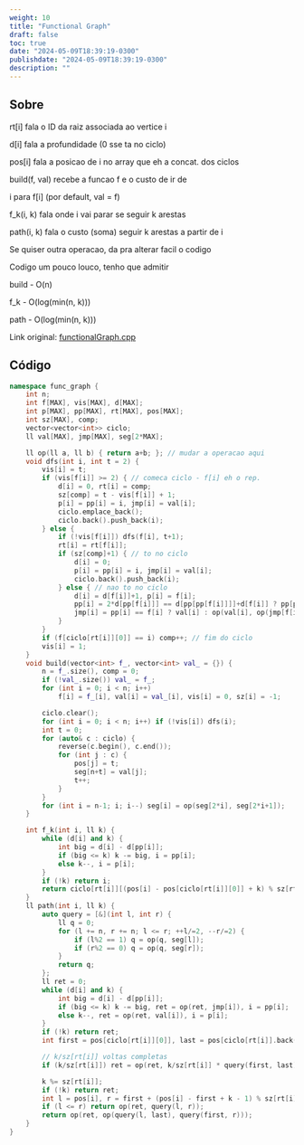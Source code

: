 ```yaml
---
weight: 10
title: "Functional Graph"
draft: false
toc: true
date: "2024-05-09T18:39:19-0300"
publishdate: "2024-05-09T18:39:19-0300"
description: ""
---
```


## Sobre
 rt[i] fala o ID da raiz associada ao vertice i

 d[i] fala a profundidade (0 sse ta no ciclo)

 pos[i] fala a posicao de i no array que eh a concat. dos ciclos

 build(f, val) recebe a funcao f e o custo de ir de

 i para f[i] (por default, val = f)

 f_k(i, k) fala onde i vai parar se seguir k arestas

 path(i, k) fala o custo (soma) seguir k arestas a partir de i

 Se quiser outra operacao, da pra alterar facil o codigo

 Codigo um pouco louco, tenho que admitir



 build - O(n)

 f_k   - O(log(min(n, k)))

 path  - O(log(min(n, k)))



Link original: [functionalGraph.cpp](https://github.com/brunomaletta/Biblioteca/tree/master/Codigo/Grafos/functionalGraph.cpp)

## Código
```cpp
namespace func_graph {
	int n;
	int f[MAX], vis[MAX], d[MAX];
	int p[MAX], pp[MAX], rt[MAX], pos[MAX];
	int sz[MAX], comp;
	vector<vector<int>> ciclo;
	ll val[MAX], jmp[MAX], seg[2*MAX];

	ll op(ll a, ll b) { return a+b; }; // mudar a operacao aqui
	void dfs(int i, int t = 2) {
		vis[i] = t;
		if (vis[f[i]] >= 2) { // comeca ciclo - f[i] eh o rep.
			d[i] = 0, rt[i] = comp;
			sz[comp] = t - vis[f[i]] + 1;
			p[i] = pp[i] = i, jmp[i] = val[i];
			ciclo.emplace_back();
			ciclo.back().push_back(i);
		} else {
			if (!vis[f[i]]) dfs(f[i], t+1);
			rt[i] = rt[f[i]];
			if (sz[comp]+1) { // to no ciclo
				d[i] = 0;
				p[i] = pp[i] = i, jmp[i] = val[i];
				ciclo.back().push_back(i);
			} else { // nao to no ciclo
				d[i] = d[f[i]]+1, p[i] = f[i];
				pp[i] = 2*d[pp[f[i]]] == d[pp[pp[f[i]]]]+d[f[i]] ? pp[pp[f[i]]] : f[i];
				jmp[i] = pp[i] == f[i] ? val[i] : op(val[i], op(jmp[f[i]], jmp[pp[f[i]]]));
			}
		}
		if (f[ciclo[rt[i]][0]] == i) comp++; // fim do ciclo
		vis[i] = 1;
	}
	void build(vector<int> f_, vector<int> val_ = {}) {
		n = f_.size(), comp = 0;
		if (!val_.size()) val_ = f_;
		for (int i = 0; i < n; i++)
			f[i] = f_[i], val[i] = val_[i], vis[i] = 0, sz[i] = -1;

		ciclo.clear();
		for (int i = 0; i < n; i++) if (!vis[i]) dfs(i);
		int t = 0;
		for (auto& c : ciclo) {
			reverse(c.begin(), c.end());
			for (int j : c) {
				pos[j] = t;
				seg[n+t] = val[j];
				t++;
			}
		}
		for (int i = n-1; i; i--) seg[i] = op(seg[2*i], seg[2*i+1]);
	}

	int f_k(int i, ll k) {
		while (d[i] and k) {
			int big = d[i] - d[pp[i]];
			if (big <= k) k -= big, i = pp[i];
			else k--, i = p[i];
		}
		if (!k) return i;
		return ciclo[rt[i]][(pos[i] - pos[ciclo[rt[i]][0]] + k) % sz[rt[i]]];
	}
	ll path(int i, ll k) {
		auto query = [&](int l, int r) {
			ll q = 0;
			for (l += n, r += n; l <= r; ++l/=2, --r/=2) {
				if (l%2 == 1) q = op(q, seg[l]);
				if (r%2 == 0) q = op(q, seg[r]);
			}
			return q;
		};
		ll ret = 0;
		while (d[i] and k) {
			int big = d[i] - d[pp[i]];
			if (big <= k) k -= big, ret = op(ret, jmp[i]), i = pp[i];
			else k--, ret = op(ret, val[i]), i = p[i];
		}
		if (!k) return ret;
		int first = pos[ciclo[rt[i]][0]], last = pos[ciclo[rt[i]].back()];

		// k/sz[rt[i]] voltas completas
		if (k/sz[rt[i]]) ret = op(ret, k/sz[rt[i]] * query(first, last));

		k %= sz[rt[i]];
		if (!k) return ret;
		int l = pos[i], r = first + (pos[i] - first + k - 1) % sz[rt[i]];
		if (l <= r) return op(ret, query(l, r));
		return op(ret, op(query(l, last), query(first, r)));
	}
}
```

